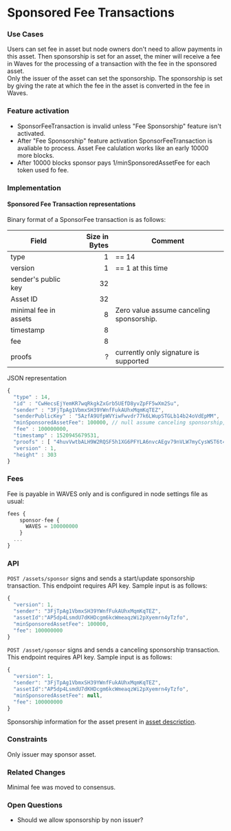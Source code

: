 # Sponsored Fee Transactions

### Use Cases

Users can set fee in asset but node owners don't need to allow payments in this asset. Then sponsorship is set for an asset, the miner will receive a fee in Waves for the processing of a transaction with the fee in the sponsored asset.  
Only the issuer of the asset can set the sponsorship. The sponsorship is set by giving the rate at which the fee in the asset is converted in the fee in Waves.

### Feature activation

* SponsorFeeTransaction is invalid unless "Fee Sponsorship" feature isn't activated.
* After "Fee Sponsorship" feature activation SponsorFeeTransaction is avaliable to process. Asset Fee calulation works like an early 10000 more blocks.
* After 10000 blocks sponsor pays 1/minSponsoredAssetFee for each token used fo fee.

### Implementation

#### Sponsored Fee Transaction representations

Binary format of a SponsorFee transaction is as follows:

| Field | Size in Bytes | Comment |
| --- | ---: | --- |
| type | 1 | == 14 |
| version | 1 | == 1 at this time |
| sender's public key | 32 |
| Asset ID | 32 |
| minimal fee in assets | 8 | Zero value assume canceling sponsorship. |
| timestamp | 8 |
| fee | 8 |
| proofs | ? | currently only signature is supported |

JSON representation

```js
{
  "type" : 14,
  "id" : "CwHecsEjYemKR7wqRkgkZxGrb5UEfD8yvZpFF5wXm2Su",
  "sender" : "3FjTpAg1VbmxSH39YWnfFukAUhxMqmKqTEZ",
  "senderPublicKey" : "5AzfA9UfpWVYiwFwvdr77k6LWupSTGLb14b24oVdEpMM",
  "minSponsoredAssetFee": 100000, // null assume canceling sponsorship, number - minimum amount assets require to fee.
  "fee" : 100000000,
  "timestamp" : 1520945679531,
  "proofs" : [ "4huvVwtbALH9W2RQSF5h1XG6PFYLA6nvcAEgv79nVLW7myCysWST6t4wsCqhLCSGoc5zeLxG6MEHpcnB6DPy3XWr" ],
  "version" : 1,
  "height" : 303
}
```

### Fees

Fee is payable in WAVES only and is configured in node settings file as usual:

```js
fees {
    sponsor-fee {
      WAVES = 100000000
    }
  ...
}
```

### API

`POST /assets/sponsor` signs and sends a start/update sponsorship transaction. This endpoint requires API key. Sample input is as follows:

```js
{
  "version": 1,
  "sender": "3FjTpAg1VbmxSH39YWnfFukAUhxMqmKqTEZ",
  "assetId":"AP5dp4LsmdU7dKHDcgm6kcWmeaqzWi2pXyemrn4yTzfo",
  "minSponsoredAssetFee": 100000,
  "fee": 100000000
}
```

`POST /asset/sponsor` signs and sends a canceling sponsorship transaction. This endpoint requires API key. Sample input is as follows:

```js
{
  "version": 1,
  "sender": "3FjTpAg1VbmxSH39YWnfFukAUhxMqmKqTEZ",
  "assetId":"AP5dp4LsmdU7dKHDcgm6kcWmeaqzWi2pXyemrn4yTzfo",
  "minSponsoredAssetFee": null,
  "fee": 100000000
}
```

Sponsorship information for the asset present in [asset description](/development-and-api/waves-node-rest-api/asset-transactions/public-functions.md#get-assetsdetailsassetid).

### Constraints

Only issuer may sponsor asset.

### Related Changes

Minimal fee was moved to consensus.

### Open Questions

* Should we allow sponsorship by non issuer?



